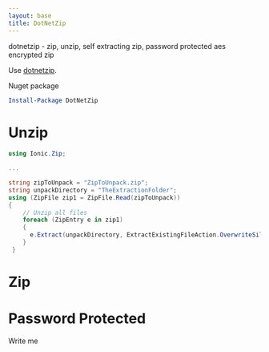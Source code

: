 ```yaml
---
layout: base
title: DotNetZip
---
```


dotnetzip -  zip, unzip, self extracting zip, password protected aes encrypted zip

Use [dotnetzip](http://dotnetzip.codeplex.com/).  

Nuget package
```powershell
Install-Package DotNetZip 
```

# Unzip
``` C# 
using Ionic.Zip;

...

string zipToUnpack = "ZipToUnpack.zip";
string unpackDirectory = "TheExtractionFolder";
using (ZipFile zip1 = ZipFile.Read(zipToUnpack))
{
    // Unzip all files
    foreach (ZipEntry e in zip1)
    {
      e.Extract(unpackDirectory, ExtractExistingFileAction.OverwriteSilently);
    }
 }


```

# Zip

# Password Protected
Write me